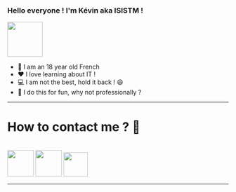 ### Hello everyone ! I'm Kévin aka ISISTM !
<img src="https://bestanimations.com/Signs&Shapes/Worship/Ankh/ankh-gold-black-symbol-moving-animated-gif-8.gif" width="80"></a>

- 👦 I am an 18 year old French
- ❤️ I love learning about IT !
- 💻 I am not the best, hold it back ! 😄
- 💼 I do this for fun, why not professionally ?
  
-----------------------------

<h1>How to contact me ? 📝</h1>
<br>
<a href="https://discord.gg/InYourShell"><img src="https://upload.wikimedia.org/wikipedia/fr/thumb/0/05/Discord.svg/1200px-Discord.svg.png" width="60"></a>
<a href="https://twitter.com/1S1STM"><img src="https://external-content.duckduckgo.com/iu/?u=https%3A%2F%2Fsguru.org%2Fwp-content%2Fuploads%2F2018%2F02%2Ftwitter-circled.png&f=1&nofb=1" width="60"></a>
<a href="https://InYourShell.com"><img src="https://cdn.shopify.com/s/files/1/1061/1924/products/Emoji_Earth_Globe_Europe_Africa_grande.png?v=1480481025" width="55"></a>

-----------------------------

